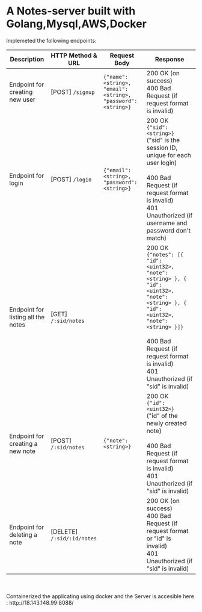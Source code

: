 # A Notes-server built with Golang,Mysql,AWS,Docker

Implemeted the following endpoints:

| Description                           | HTTP Method & URL              | Request Body                                       | Response                                                                 |
|---------------------------------------|--------------------------------|----------------------------------------------------|--------------------------------------------------------------------------|
| Endpoint for creating new user         | [POST] `/signup`               | ```{"name": <string>, "email": <string>, "password": <string>}``` | 200 OK (on success)<br>400 Bad Request (if request format is invalid) |
| Endpoint for login                    | [POST] `/login`                | ```{"email": <string>, "password": <string>}```    | 200 OK<br>```{"sid": <string>}```<br>("sid" is the session ID, unique for each user login)<br><br>400 Bad Request (if request format is invalid)<br>401 Unauthorized (if username and password don't match) |
| Endpoint for listing all the notes     | [GET] `/:sid/notes`            |                                                    | 200 OK<br>```{"notes": [{ "id": <uint32>, "note": <string> }, { "id": <uint32>, "note": <string> }, { "id": <uint32>, "note": <string> }]}```<br><br>400 Bad Request (if request format is invalid)<br>401 Unauthorized (if "sid" is invalid) |
| Endpoint for creating a new note       | [POST] `/:sid/notes`           | ```{"note": <string>}```                           | 200 OK<br>```{"id": <uint32>}```<br>("id" of the newly created note)<br><br>400 Bad Request (if request format is invalid)<br>401 Unauthorized (if "sid" is invalid) |
| Endpoint for deleting a note           | [DELETE] `/:sid/:id/notes`     |                                                    | 200 OK (on success)<br>400 Bad Request (if request format or "id" is invalid)<br>401 Unauthorized (if "sid" is invalid) |

</br>
</br>
Containerized the applicating using docker and the Server is accesible here : http://18.143.148.99:8088/
